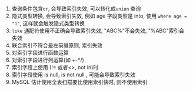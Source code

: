 1.   查询条件包含`or`, 会导致索引失效, 可以转化成`union` 查询
2.   隐式类型转换, 会导致索引失效, 例如 age 字段类型是 into, 使用 `where age = "1"`, 这样就会触发隐式类型转换
3.   `like` 通配符使用不正确会导致索引失效, "ABC%"不会失效, "%ABC"索引会失效
4.   联合索引不符合最左前缀原则, 索引失效
5.   对索引字段进行函数运算
6.   对索引字段进行列运算(如 +-*/)
7.   索引字段上使用 (!= 或者<>, not in)时
8.   索引字段使用 is null, is not null , 可能会导致索引失效
9.   MySQL 估计使用全表扫描要比使用索引快时, 则不使用索引
